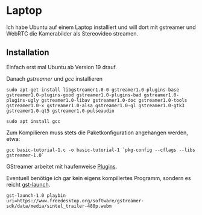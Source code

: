 # Laptop

Ich habe Ubuntu auf einem Laptop installiert und will dort mit gstreamer und WebRTC die Kamerabilder als Stereovideo streamen.

## Installation

Einfach erst mal Ubuntu ab Version 19 drauf.

Danach *gstreamer* und *gcc* installieren

```
sudo apt-get install libgstreamer1.0-0 gstreamer1.0-plugins-base gstreamer1.0-plugins-good gstreamer1.0-plugins-bad gstreamer1.0-plugins-ugly gstreamer1.0-libav gstreamer1.0-doc gstreamer1.0-tools gstreamer1.0-x gstreamer1.0-alsa gstreamer1.0-gl gstreamer1.0-gtk3 gstreamer1.0-qt5 gstreamer1.0-pulseaudio

sudo apt install gcc
```

Zum Kompilieren muss stets die Paketkonfiguration angehangen werden, etwa:

```
gcc basic-tutorial-1.c -o basic-tutorial-1 `pkg-config --cflags --libs gstreamer-1.0`
```

GStreamer arbeitet mit haufenweise [Plugins](https://gstreamer.freedesktop.org/documentation/plugins_doc.html?gi-language=c).

Eventuell benötige ich gar kein eigens kompiliertes Programm, sondern es reicht [gst-launch](https://gstreamer.freedesktop.org/documentation/tools/gst-launch.html?gi-language=c).

```
gst-launch-1.0 playbin uri=https://www.freedesktop.org/software/gstreamer-sdk/data/media/sintel_trailer-480p.webm
```